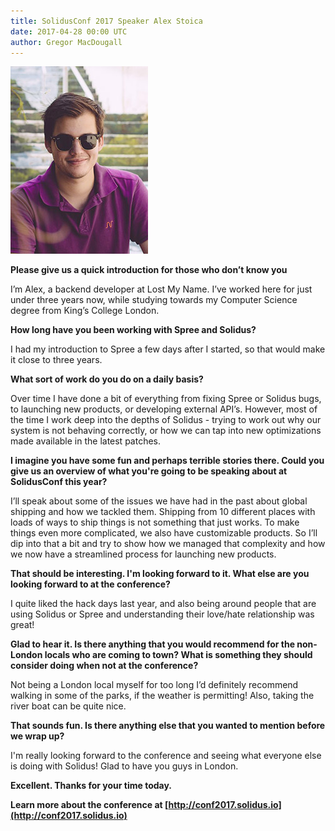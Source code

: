 ```yaml
---
title: SolidusConf 2017 Speaker Alex Stoica
date: 2017-04-28 00:00 UTC
author: Gregor MacDougall
---
```


![Solidusconf 2017 Speaker Alex Stoica](2017-04-28-solidusconf-2017-speaker-alex-stoica/alex-profile.jpg)

**Please give us a quick introduction for those who don’t know you**

I’m Alex, a backend developer at Lost My Name. I’ve worked here for just under three years now, while studying towards my Computer Science degree from King’s College London.

**How long have you been working with Spree and Solidus?**

I had my introduction to Spree a few days after I started, so that would make it close to three years.

**What sort of work do you do on a daily basis?**

Over time I have done a bit of everything from fixing Spree or Solidus bugs, to launching new products, or developing external API’s. However, most of the time I work deep into the depths of Solidus - trying to work out why our system is not behaving correctly, or how we can tap into new optimizations made available in the latest patches.

**I imagine you have some fun and perhaps terrible stories there. Could you give us an overview of what you're going to be speaking about at SolidusConf this year?**

I’ll speak about some of the issues we have had in the past about global shipping and how we tackled them. Shipping from 10 different places with loads of ways to ship things is not something that just works. To make things even more complicated, we also have customizable products. So I’ll dip into that a bit and try to show how we managed that complexity and how we now have a streamlined process for launching new products.

**That should be interesting. I'm looking forward to it. What else are you looking forward to at the conference?**

I quite liked the hack days last year, and also being around people that are using Solidus or Spree and understanding their love/hate relationship was great!

**Glad to hear it. Is there anything that you would recommend for the non-London locals who are coming to town? What is something they should consider doing when not at the conference?**

Not being a London local myself for too long I’d definitely recommend walking in some of the parks, if the weather is permitting! Also, taking the river boat can be quite nice.

**That sounds fun. Is there anything else that you wanted to mention before we wrap up?**

I'm really looking forward to the conference and seeing what everyone else is doing with Solidus! Glad to have you guys in London.

**Excellent. Thanks for your time today.**

**Learn more about the conference at [http://conf2017.solidus.io](http://conf2017.solidus.io)**
